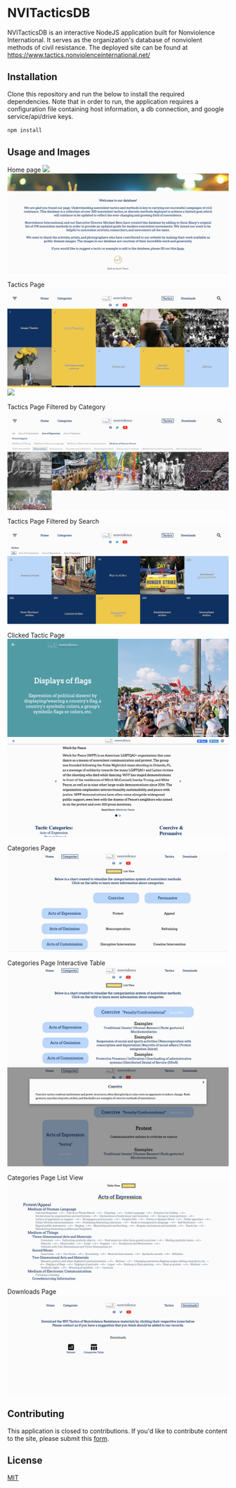 # NVITacticsDB

NVITacticsDB is an interactive NodeJS application built for Nonviolence International. It serves as the organization's database of nonviolent methods of civil resistance. The deployed site can be found at https://www.tactics.nonviolenceinternational.net/

## Installation

Clone this repository and run the below to install the required dependencies. Note that in order to run, the application requires a configuration file containing host information, a db connection, and google service/api/drive keys. 

```bash
npm install
```

## Usage and Images

Home page 
<img src="app-example-images/home.png">
<img src="app-example-images/home-clicked.png">

Tactics Page
<img src="app-example-images/tactics.png">
<img src="app-example-images/tactics2.png">

Tactics Page Filtered by Category
<img src="app-example-images/tactics-filtered.png">

Tactics Page Filtered by Search
<img src="app-example-images/tactics-search.png">

Clicked Tactic Page
<img src="app-example-images/tactic-page.png">
<img src="app-example-images/tactic-page2.png">

Categories Page
<img src="app-example-images/categories.png">

Categories Page Interactive Table
<img src="app-example-images/categories-table.png">
<img src="app-example-images/categories-clicked.png">

Categories Page List View
<img src="app-example-images/categories-list.png">

Downloads Page
<img src="app-example-images/downloads.png">

## Contributing
This application is closed to contributions. If you'd like to contribute content to the site, please submit this [form](https://docs.google.com/forms/u/1/d/e/1FAIpQLSf88Fss7hdmp0blXDxmtNgimYXhh28Vgqj0CWyfm5hUDhJHpw/viewform?usp=send_form).

## License
[MIT](https://choosealicense.com/licenses/mit/)
